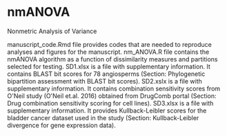 # nmANOVA
Nonmetric Analysis of Variance

manuscript_code.Rmd file provides codes that are needed to reproduce analyses and figures for the manuscript.
nm_ANOVA.R file contains the nmANOVA algorithm as a function of dissimilarity measures and partitions selected for testing.
SD1.xlsx is a file with supplementary information. It contains BLAST bit scores for 78 angiosperms (Section: Phylogenetic bipartition assessment with BLAST bit scores).
SD2.xslx is a file with supplementary information. It contains combination sensitivity scores from O'Neil study (O'Neil et.al. 2016) obtained from DrugComb portal (Section: Drug combination sensitivity scoring for cell lines).
SD3.xlsx is a file with supplementary information. It provides Kullback-Leibler scores for the bladder cancer dataset used in the study (Section: Kullback-Leibler divergence for gene expression data).
